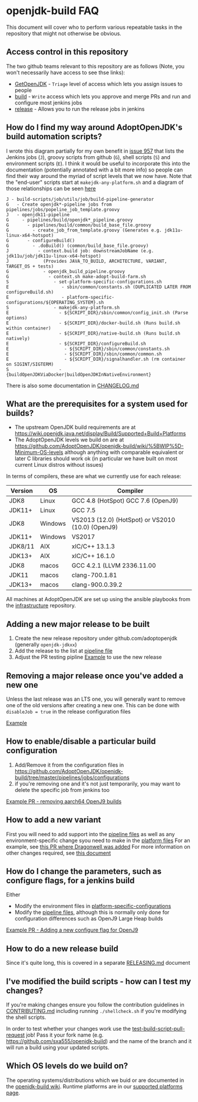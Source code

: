 # openjdk-build FAQ

This document will cover who to perform various repeatable tasks in the
repository that might not otherwise be obvious.

## Access control in this repository

The two github teams relevant to this repository are as follows (Note, you
won't necessarily have access to see thse links):

- [GetOpenJDK](https://github.com/orgs/AdoptOpenJDK/teams/getopenjdk) - `Triage` level of access which lets you assign issues to people
- [build](https://github.com/orgs/AdoptOpenJDK/teams/build) - `Write` access which lets you approve and merge PRs and run and configure most jenkins jobs
- [release](https://github.com/orgs/AdoptOpenJDK/teams/build) - Allows you to run the release jobs in jenkins

## How do I find my way around AdoptOpenJDK's build automation scripts?

I wrote this diagram partially for my own benefit in [issue 957](https://github.com/AdoptOpenJDK/openjdk-build/issues/957) that lists the Jenkins jobs (`J`), groovy scripts from github (`G`), shell scripts (`S`) and environment scripts (`E`). I think it would be useful to incorporate this into the documentation (potentially annotated with a bit more info) so people can find their way around the myriad of script levels that we now have.
Note that the "end-user" scripts start at `makejdk-any-platform.sh` and a
diagram of those relationships can be seen [here](https://github.com/AdoptOpenJDK/openjdk-build/blob/master/docs/images/AdoptOpenJDK_Build_Script_Relationships.png)

```
J - build-scripts/job/utils/job/build-pipeline-generator
G   - Create openjdk*-pipeline jobs from pipelines/jobs/popeline_job_template.groovy
J   - openjdk11-pipeline
G     - pipelines/build/openjdk*_pipeline.groovy
G       - pipelines/build/common/build_base_file.groovy
G         - create_job_from_template.groovy (Generates e.g. jdk11u-linux-x64-hotspot)
G       - configureBuild()
G         - .doBuild() (common/build_base_file.groovy)
J           - context.build job: downstreamJobName (e.g. jdk11u/job/jdk11u-linux-x64-hotspot)
J             (Provides JAVA_TO_BUILD, ARCHITECTURE, VARIANT, TARGET_OS + tests)
G             - openjdk_build_pipeline.groovy
G               - context.sh make-adopt-build-farm.sh
S                 - set-platform-specific-configurations.sh
E                    - sbin/common/constants.sh (DUPLICATED LATER FROM configureBuild.sh)
E                    - platform-specific-configurations/${OPERATING_SYSTEM}.sh
S                 - makejdk-any-platform.sh
E                   - ${SCRIPT_DIR}/sbin/common/config_init.sh (Parse options)
E                   - ${SCRIPT_DIR}/docker-build.sh (Runs build.sh within container)
E                   - ${SCRIPT_DIR}/native-build.sh (Runs build.sh natively)
E                   - ${SCRIPT_DIR}/configureBuild.sh
E                     - ${SCRIPT_DIR}/sbin/common/constants.sh
E                     - ${SCRIPT_DIR}/sbin/common/common.sh
E                     - ${SCRIPT_DIR}/signalhandler.sh (rm container on SIGINT/SIGTERM)
S                   - {buildOpenJDKViaDocker|buildOpenJDKInNativeEnvironment}
```

There is also some documentation in [CHANGELOG.md](CHANGELOG.md)

## What are the prerequisites for a system used for builds?

- The upstream OpenJDK build requirements are at https://wiki.openjdk.java.net/display/Build/Supported+Build+Platforms
- The AdoptOpenJDK levels we build on are at https://github.com/AdoptOpenJDK/openjdk-build/wiki/%5BWIP%5D-Minimum-OS-levels
  although anything with comparable equivalent or later C libraries should work ok (in particular we have built on most current Linux distros without issues)

In terms of compilers, these are what we currently use for each release:

| Version | OS      | Compiler |
|---------|---------|----------|
| JDK8    | Linux   | GCC 4.8 (HotSpot) GCC 7.6 (OpenJ9)                        |
| JDK11+  | Linux   | GCC 7.5                            			|
| JDK8    | Windows | VS2013 (12.0) (HotSpot) or VS2010 (10.0) (OpenJ9)		|
| JDK11+  | Windows | VS2017							|
| JDK8/11 | AIX     | xlC/C++ 13.1.3						|
| JDK13+  | AIX     | xlC/C++ 16.1.0						|
| JDK8    | macos   | GCC 4.2.1 (LLVM 2336.11.00				|
| JDK11   | macos   | clang-700.1.81						|
| JDK13+  | macos   | clang-900.0.39.2						|

All machines at AdoptOpenJDK are set up using the ansible playbooks from the
[infrastructure](https://github.com/adoptopenjdk/openjdk-infrastructure) repository.

## Adding a new major release to be built

1. Create the new release repository under github.com/adoptopenjdk (generally `openjdk-jdkxx`)
2. Add the release to the list at [pipeline file](https://github.com/AdoptOpenJDK/openjdk-build/tree/master/pipelines/build)
3. Adjust the PR testing pipline [Example](https://github.com/AdoptOpenJDK/openjdk-build/pull/1394) to use the new release

## Removing a major release once you've added a new one

Unless the last release was an LTS one, you will generally want to remove one of the old versions after creating a new one. This can be done with `disableJob = true` in the release configuration files

[Example](https://github.com/AdoptOpenJDK/openjdk-build/pull/1303/files)

## How to enable/disable a particular build configuration

1. Add/Remove it from the configuration files in https://github.com/AdoptOpenJDK/openjdk-build/tree/master/pipelines/jobs/configurations
2. if you're removing one and it's not just temporarily, you may want to delete the specific job from jenkins too

[Example PR - removing aarch64 OpenJ9 builds](https://github.com/AdoptOpenJDK/openjdk-build/pull/1452)

## How to add a new variant

First you will need to add support into the [pipeline files](https://github.com/AdoptOpenJDK/openjdk-build/tree/master/pipelines/build) as well as any environment-specific change syou need to make in the [platform files](https://github.com/AdoptOpenJDK/openjdk-build/tree/master/build-farm/platform-specific-configurations)
For an example, see [this PR where Dragonwell was added](https://github.com/AdoptOpenJDK/openjdk-build/pull/2051/files)
For more information on other changes required, see [this document](https://github.com/AdoptOpenJDK/TSC/wiki/Adding-a-new-build-variant)

## How do I change the parameters, such as configure flags, for a jenkins build

Either
- Modify the environment files in [platform-specific-configurations](https://github.com/AdoptOpenJDK/openjdk-build/tree/master/build-farm/platform-specific-configurations)
- Modify the [pipeline files](https://github.com/AdoptOpenJDK/openjdk-build/tree/master/pipelines/build), although this is normally only done for configuration differences such as OpenJ9 Large Heap builds

[Example PR - Adding a new configure flag for OpenJ9](https://github.com/AdoptOpenJDK/openjdk-build/pull/1442/files)

## How to do a new release build

   Since it's quite long, this is covered in a separate [RELEASING.md](RELEASING.md) document

## I've modified the build scripts - how can I test my changes?

If you're making changes ensure you follow the contribution guidelines in
[CONTRIBUTING.md](CONTRIBUTING.md) including running `./shellcheck.sh` if you're modifying
the shell scripts.

In order to test whether your changes work use the
[test-build-script-pull-request](https://ci.adoptopenjdk.net/job/build-scripts-pr-tester/job/test-build-script-pull-request/)
job! Pass it your fork name (e.g. https://github.com/sxa555/openjdk-build) and the name of the branch
and it will run a build using your updated scripts.

## Which OS levels do we build on?

The operating systems/distributions which we buid or are documented in the
[openjdk-build wiki](https://github.com/AdoptOpenJDK/openjdk-build/wiki/%5BWIP%5D-Minimum-OS-levels).
Runtime platforms are in our [supported platforms page](https://adoptopenjdk.net/supported_platforms.html).